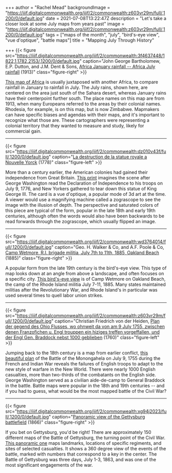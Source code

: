 +++
author = "Rachel Mead"
backgroundImage = "https://iiif.digitalcommonwealth.org/iiif/2/commonwealth:z603vr29m/full/,1200/0/default.jpg"
date = 2021-07-08T13:22:47Z
description = "Let's take a closer look at some July maps from years past"
image = "https://iiif.digitalcommonwealth.org/iiif/2/commonwealth:z603vr29m/full/,1200/0/default.jpg"
tags = ["maps of the month", "july", "bird's-eye view", "vue d'optique", "battle maps"]
title = "Mapping July Through History"

+++
{{< figure src="https://iiif.digitalcommonwealth.org/iiif/2/commonwealth:3f4637448/1822,1,1782,2153/,1200/0/default.jpg" caption="John George Bartholomew, E.P. Dutton,  and J.M. Dent & Sons, [Africa January rainfall -- Africa July rainfall](https://collections.leventhalmap.org/search/commonwealth:3f4637430) (1913)" class="figure-right" >}}

[This map of Africa](https://collections.leventhalmap.org/search/commonwealth:3f4637430) is usually juxtaposed with another Africa, to compare rainfall in January to rainfall in July. The July rains, shown here, are centered on the area just south of the Sahara desert, whereas January rains have their centerpoint further south. The place names on this map are from 1913, when many Europeans referred to the areas by their colonial names. Rhodesia, for example, is on this map, but is now Zimbabwe. Mapmakers can have specific biases and agendas with their maps, and it's important to recognize what those are. These cartographers were representing a colonial territory that they wanted to measure and study, likely for commercial gain.
___

{{< figure src="https://iiif.digitalcommonwealth.org/iiif/2/commonwealth:dz010v43f/full/,1200/0/default.jpg" caption="[La destruction de la statue royale a Nouvelle Yorck](https://collections.leventhalmap.org/search/commonwealth:dz010v425) (1778)" class="figure-left" >}}

More than a century earlier, the American colonies had gained their independence from Great Britain. [This print](https://collections.leventhalmap.org/search/commonwealth:dz010v425) imagines the scene after George Washington read the Declaration of Independence to his troops on July 9, 1776, and New Yorkers gathered to tear down this statue of King George III. The card is a vue d'optique, a popular mode of 3d art at the time. A viewer would use a magnifying machine called a zograscope to see the image with the illusion of depth. The perspective and saturated colors of this piece are typical of the form, popular in the late 18th and early 19th centuries, although often the words would also have been backwards to be read forwards through the zograscope, which usually flipped an image.
___

{{< figure src="https://iiif.digitalcommonwealth.org/iiif/2/commonwealth:wd3764014/full/,1200/0/default.jpg" caption="Geo. H. Walker & Co, and A.F. Poole & Co, [Camp Wetmore, R.I. brigade militia, July 7th to 11th, 1885, Oakland Beach](https://collections.leventhalmap.org/search/commonwealth:wd376400v) (1885)" class="figure-right" >}}

A popular form from the late 19th century is the bird's-eye view. This type of map looks down at an angle from above a landscape, and often focuses on a specific city. [This bird's-eye view](https://collections.leventhalmap.org/search/commonwealth:wd376400v) is of Camp Wetmore on Oakland Beach, the camp of the Rhode Island militia July 7-11, 1885. Many states maintained militias after the Revolutionary War, and Rhode Island's in particular was used several times to quell labor union strikes.
___

{{< figure src="https://iiif.digitalcommonwealth.org/iiif/2/commonwealth:z603vr29m/full/,1200/0/default.jpg" caption="Christian Friedrich von der Heiden, [Plan der gegend des Ohio Flusses, wo ohnweit da von am 9 July 1755, zwischen denen Franzofichen u. Engl trouppen ein hiziges treffen vorgeffallen, und der Engl Gen. Braddock nebst 1000 geblieben](https://collections.leventhalmap.org/search/commonwealth:z603vr28b) (1760)" class="figure-left" >}}

Jumping back to the 18th century is a map from earlier conflict, [this beautiful plan](https://collections.leventhalmap.org/search/commonwealth:z603vr28b) of the Battle of the Monongahela on July 9, 1755 during the French and Indian War reveals the failures of English troops to adapt to the new style of warfare in the New World. There were nearly 1000 English casualties, more than two-thirds of the combatants on the English side. George Washington served as a civilian aide-de-camp to General Braddock in the battle. Battle maps were popular in the 18th and 19th centuries -- and if you had to guess, what would be the most mapped battle of the Civil War?
___

{{< figure src="https://iiif.digitalcommonwealth.org/iiif/2/commonwealth:xg94j2023/full/,1200/0/default.jpg" caption="[Panoramic view of the Gettysburg battlefield](https://collections.leventhalmap.org/search/commonwealth:xg94j201t) (1866)" class="figure-right" >}}

If you bet on Gettysburg, you'd be right! There are approximately 150 different maps of the Battle of Gettysburg, the turning point of the Civil War. [This panoramic one](https://collections.leventhalmap.org/search/commonwealth:xg94j201t) maps landmarks, locations of specific regiments, and sites of selected casualties. It shows a 360 degree view of the events of the battle, marked with numbers that correspond to a key in the center. The Battle of Gettysburg was three days, July 1-3, 1863, and was one of the most significant engagements of the war.